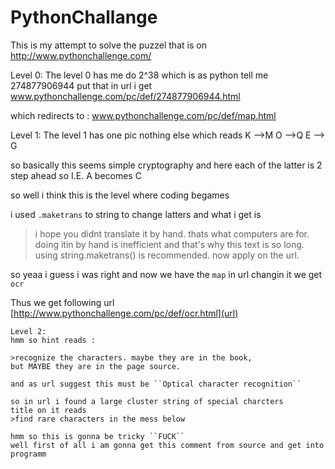 # PythonChallange
This is my attempt to solve the puzzel that is on http://www.pythonchallenge.com/


Level 0:
 The level 0 has me do 2^38 which is as python tell me 274877906944
 put that in url i get www.pythonchallenge.com/pc/def/274877906944.html
 
 which redirects to : www.pythonchallenge.com/pc/def/map.html
 
 Level 1:
  The level 1 has one pic nothing else
  which reads
  K -->M
  O -->Q
  E --> G
  
  so basically this seems simple cryptography and here each of the latter is 2 step ahead so
  I.E. A becomes C
  
  so
  well i think this is the level where coding begames
  
  i used  ``.maketrans`` to string to change latters
  and what i get is
  >i hope you didnt translate it by hand. thats what computers are for. doing itin by hand is inefficient and that's why this text is so long. using string.maketrans() is recommended. now apply on the url.
  
  so yeaa i guess i was right and now we have the ``map`` in url changin it we get ``ocr``
  
  Thus we get following url
  [http://www.pythonchallenge.com/pc/def/ocr.html](url)

    Level 2:
    hmm so hint reads :
    
    >recognize the characters. maybe they are in the book,
    but MAYBE they are in the page source.
    
    and as url suggest this must be ``Optical character recognition``
    
    so in url i found a large cluster string of special charcters 
    title on it reads 
    >find rare characters in the mess below
    
    hmm so this is gonna be tricky ``FUCK`` 
    well first of all i am gonna get this comment from source and get into programm
    
